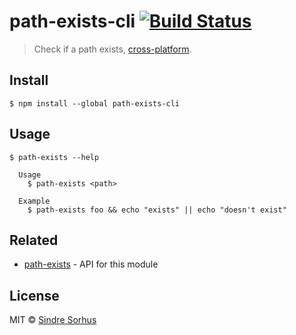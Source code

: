 # path-exists-cli [![Build Status](https://travis-ci.org/sindresorhus/path-exists-cli.svg?branch=master)](https://travis-ci.org/sindresorhus/path-exists-cli)

> Check if a path exists, [cross-platform](https://github.com/sindresorhus/path-exists-cli/issues/1).


## Install

```
$ npm install --global path-exists-cli
```


## Usage

```
$ path-exists --help

  Usage
    $ path-exists <path>

  Example
    $ path-exists foo && echo "exists" || echo "doesn't exist"
```


## Related

- [path-exists](https://github.com/sindresorhus/path-exists) - API for this module


## License

MIT © [Sindre Sorhus](https://sindresorhus.com)
